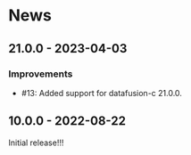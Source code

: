 <!--
  Copyright 2022-2023 Sutou Kouhei <kou@clear-code.com>

  Licensed under the Apache License, Version 2.0 (the "License");
  you may not use this file except in compliance with the License.
  You may obtain a copy of the License at

      http://www.apache.org/licenses/LICENSE-2.0

  Unless required by applicable law or agreed to in writing, software
  distributed under the License is distributed on an "AS IS" BASIS,
  WITHOUT WARRANTIES OR CONDITIONS OF ANY KIND, either express or implied.
  See the License for the specific language governing permissions and
  limitations under the License.
-->

# News

## 21.0.0 - 2023-04-03

### Improvements

- #13: Added support for datafusion-c 21.0.0.

## 10.0.0 - 2022-08-22

Initial release!!!
